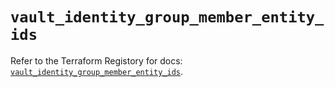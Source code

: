 # `vault_identity_group_member_entity_ids`

Refer to the Terraform Registory for docs: [`vault_identity_group_member_entity_ids`](https://registry.terraform.io/providers/hashicorp/vault/3.20.1/docs/resources/identity_group_member_entity_ids).
